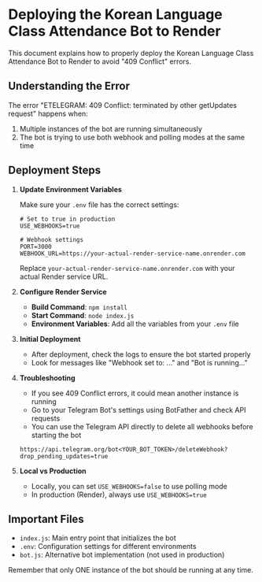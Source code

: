 # Deploying the Korean Language Class Attendance Bot to Render

This document explains how to properly deploy the Korean Language Class Attendance Bot to Render to avoid "409 Conflict" errors.

## Understanding the Error

The error "ETELEGRAM: 409 Conflict: terminated by other getUpdates request" happens when:

1. Multiple instances of the bot are running simultaneously
2. The bot is trying to use both webhook and polling modes at the same time

## Deployment Steps

1. **Update Environment Variables**

   Make sure your `.env` file has the correct settings:

   ```
   # Set to true in production
   USE_WEBHOOKS=true

   # Webhook settings
   PORT=3000
   WEBHOOK_URL=https://your-actual-render-service-name.onrender.com
   ```

   Replace `your-actual-render-service-name.onrender.com` with your actual Render service URL.

2. **Configure Render Service**

   - **Build Command**: `npm install`
   - **Start Command**: `node index.js`
   - **Environment Variables**: Add all the variables from your `.env` file

3. **Initial Deployment**

   - After deployment, check the logs to ensure the bot started properly
   - Look for messages like "Webhook set to: ..." and "Bot is running..."

4. **Troubleshooting**

   - If you see 409 Conflict errors, it could mean another instance is running
   - Go to your Telegram Bot's settings using BotFather and check API requests
   - You can use the Telegram API directly to delete all webhooks before starting the bot
   
   ```
   https://api.telegram.org/bot<YOUR_BOT_TOKEN>/deleteWebhook?drop_pending_updates=true
   ```

5. **Local vs Production**

   - Locally, you can set `USE_WEBHOOKS=false` to use polling mode
   - In production (Render), always use `USE_WEBHOOKS=true`

## Important Files

- `index.js`: Main entry point that initializes the bot
- `.env`: Configuration settings for different environments
- `bot.js`: Alternative bot implementation (not used in production)

Remember that only ONE instance of the bot should be running at any time.
